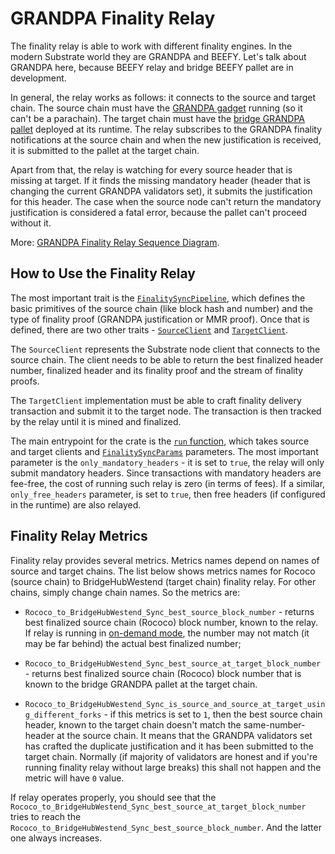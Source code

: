 # GRANDPA Finality Relay

The finality relay is able to work with different finality engines. In the modern Substrate world they are GRANDPA
and BEEFY. Let's talk about GRANDPA here, because BEEFY relay and bridge BEEFY pallet are in development.

In general, the relay works as follows: it connects to the source and target chain. The source chain must have the 
[GRANDPA gadget](https://github.com/paritytech/finality-grandpa) running (so it can't be a parachain). The target
chain must have the [bridge GRANDPA pallet](../../modules/grandpa/) deployed at its runtime. The relay subscribes
to the GRANDPA finality notifications at the source chain and when the new justification is received, it is submitted
to the pallet at the target chain.

Apart from that, the relay is watching for every source header that is missing at target. If it finds the missing
mandatory header (header that is changing the current GRANDPA validators set), it submits the justification for
this header. The case when the source node can't return the mandatory justification is considered a fatal error,
because the pallet can't proceed without it.

More: [GRANDPA Finality Relay Sequence Diagram](../../docs/grandpa-finality-relay.html).

## How to Use the Finality Relay

The most important trait is the [`FinalitySyncPipeline`](./src/lib.rs), which defines the basic primitives of the
source chain (like block hash and number) and the type of finality proof (GRANDPA justification or MMR proof). Once
that is defined, there are two other traits - [`SourceClient`](./src/finality_loop.rs) and
[`TargetClient`](./src/finality_loop.rs).

The `SourceClient` represents the Substrate node client that connects to the source chain. The client needs to
be able to return the best finalized header number, finalized header and its finality proof and the stream of
finality proofs.

The `TargetClient` implementation must be able to craft finality delivery transaction and submit it to the target
node. The transaction is then tracked by the relay until it is mined and finalized.

The main entrypoint for the crate is the [`run` function](./src/finality_loop.rs), which takes source and target
clients and [`FinalitySyncParams`](./src/finality_loop.rs) parameters. The most important parameter is the
`only_mandatory_headers` - it is set to `true`, the relay will only submit mandatory headers. Since transactions
with mandatory headers are fee-free, the cost of running such relay is zero (in terms of fees). If a similar,
`only_free_headers` parameter, is set to `true`, then free headers (if configured in the runtime) are also
relayed.

## Finality Relay Metrics

Finality relay provides several metrics. Metrics names depend on names of source and target chains. The list below
shows metrics names for Rococo (source chain) to BridgeHubWestend (target chain) finality relay. For other
chains, simply change chain names. So the metrics are:

- `Rococo_to_BridgeHubWestend_Sync_best_source_block_number` - returns best finalized source chain (Rococo) block number, known
  to the relay. If relay is running in [on-demand mode](../bin-substrate/src/cli/relay_headers_and_messages/), the
  number may not match (it may be far behind) the actual best finalized number;

- `Rococo_to_BridgeHubWestend_Sync_best_source_at_target_block_number` - returns best finalized source chain (Rococo) block
  number that is known to the bridge GRANDPA pallet at the target chain.

- `Rococo_to_BridgeHubWestend_Sync_is_source_and_source_at_target_using_different_forks` - if this metrics is set to `1`, then
  the best source chain header, known to the target chain doesn't match the same-number-header at the source chain.
  It means that the GRANDPA validators set has crafted the duplicate justification and it has been submitted to the
  target chain. Normally (if majority of validators are honest and if you're running finality relay without large
  breaks) this shall not happen and the metric will have `0` value.

If relay operates properly, you should see that the `Rococo_to_BridgeHubWestend_Sync_best_source_at_target_block_number`
tries to reach the `Rococo_to_BridgeHubWestend_Sync_best_source_block_number`. And the latter one always increases.
